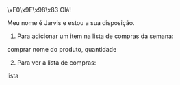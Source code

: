\xF0\x9F\x98\x83 Olá!

Meu nome é Jarvis e estou a sua disposição.

1) Para adicionar um item na lista de compras da semana:

comprar nome do produto, quantidade

2) Para ver a lista de compras:

lista
